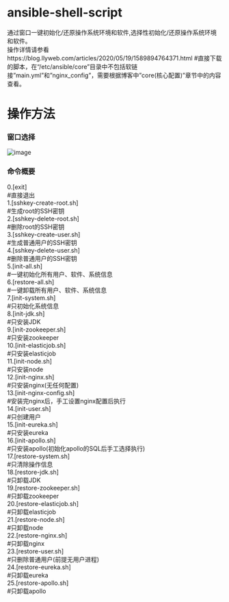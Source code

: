 # ansible-shell-script
通过窗口一键初始化/还原操作系统环境和软件,选择性初始化/还原操作系统环境和软件。<br>
操作详情请参看https://blog.llyweb.com/articles/2020/05/19/1589894764371.html
#直接下载的脚本，在“/etc/ansible/core”目录中不包括软链接”main.yml”和”nginx_config”，需要根据博客中”core(核心配置)”章节中的内容查看。

# 操作方法

### 窗口选择

![image](https://b3logfile.com/file/2020/05/image-fa2d373a.png)

### 命令概要

0.[exit]	<br>
#直接退出<br>
1.[sshkey-create-root.sh]<br>
#生成root的SSH密钥<br>
2.[sshkey-delete-root.sh]<br>
#删除root的SSH密钥<br>
3.[sshkey-create-user.sh]<br>
#生成普通用户的SSH密钥<br>
4.[sshkey-delete-user.sh]<br>
#删除普通用户的SSH密钥<br>
5.[init-all.sh]<br>
#一键初始化所有用户、软件、系统信息<br>
6.[restore-all.sh]<br>
#一键卸载所有用户、软件、系统信息<br>
7.[init-system.sh]<br>
#只初始化系统信息<br>
8.[init-jdk.sh]<br>
#只安装JDK<br>
9.[init-zookeeper.sh]<br>
#只安装zookeeper<br>
10.[init-elasticjob.sh]<br>
#只安装elasticjob<br>
11.[init-node.sh]<br>
#只安装node<br>
12.[init-nginx.sh]<br>
#只安装nginx(无任何配置)<br>
13.[init-nginx-config.sh]<br>
#安装完nginx后，手工设置nginx配置后执行<br>
14.[init-user.sh]<br>
#只创建用户<br>
15.[init-eureka.sh]<br>
#只安装eureka<br>
16.[init-apollo.sh]<br>
#只安装apollo(初始化apollo的SQL后手工选择执行)<br>
17.[restore-system.sh]<br>
#只清除操作信息<br>
18.[restore-jdk.sh]<br>
#只卸载JDK<br>
19.[restore-zookeeper.sh]<br>
#只卸载zookeeper<br>
20.[restore-elasticjob.sh]<br>
#只卸载elasticjob<br>
21.[restore-node.sh]<br>
#只卸载node<br>
22.[restore-nginx.sh]<br>
#只卸载nginx<br>
23.[restore-user.sh]<br>
#只删除普通用户(前提无用户进程)<br>
24.[restore-eureka.sh]<br>
#只卸载eureka<br>
25.[restore-apollo.sh]<br>
#只卸载apollo<br>

